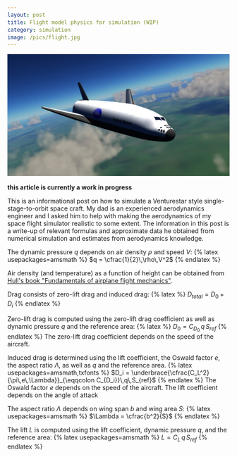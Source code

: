 ```yaml
---
layout: post
title: Flight model physics for simulation (WIP)
category: simulation
image: /pics/flight.jpg
---
```


![sfsim space flight simulator screenshot](/pics/flight.jpg)

**this article is currently a work in progress**

This is an informational post on how to simulate a Venturestar style single-stage-to-orbit space craft.
My dad is an experienced aerodynamics engineer and I asked him to help with making the aerodynamics of my space flight simulator realistic to some extent.
The information in this post is a write-up of relevant formulas and approximate data he obtained from numerical simulation and estimates from aerodynamics knowledge.

The dynamic pressure *q* depends on air density *ρ* and speed *V*:
{% latex usepackages=amsmath %}
$q = \cfrac{1}{2}\,\rho\,V^2$
{% endlatex %}

Air density (and temperature) as a function of height can be obtained from [Hull's book "Fundamentals of airplane flight mechanics"][2].

Drag consists of zero-lift drag and induced drag:
{% latex %}
$D_{total} = D_0 + D_i$
{% endlatex %}

Zero-lift drag is computed using the zero-lift drag coefficient as well as dynamic pressure *q* and the reference area:
{% latex %}
$D_0 = C_{D_0}\,q\,S_{ref}$
{% endlatex %}
The zero-lift drag coefficient depends on the speed of the aircraft.

Induced drag is determined using the lift coefficient, the Oswald factor *e*, the aspect ratio *Λ*, as well as *q* and the reference area.
{% latex usepackages=amsmath,txfonts %}
$D_i = \underbrace{\cfrac{C_L^2}{\pi\,e\,\Lambda}}_{\eqqcolon C_{D_i}}\,q\,S_{ref}$
{% endlatex %}
The Oswald factor *e* depends on the speed of the aircraft.
The lift coefficient depends on the angle of attack

The aspect ratio *Λ* depends on wing span *b* and wing area *S*:
{% latex usepackages=amsmath %}
$\Lambda = \cfrac{b^2}{S}$
{% endlatex %}

The lift *L* is computed using the lift coefficient, dynamic pressure *q*, and the reference area:
{% latex usepackages=amsmath %}
$L = C_L\,q\,S_{ref}$
{% endlatex %}

<!-- side force Y and coefficient C_Y -->
<!-- coordinate system aircraft -->
<!-- wind system and angles -->
<!-- Cl_beta/alf -->
<!-- damping -->

[1]: https://www.jakobmaier.at/posts/flight-simulation/
[2]: https://aerostarsolutions.wordpress.com/wp-content/uploads/2011/10/fundmentals_of_airplane_flight_mechanics.pdf
